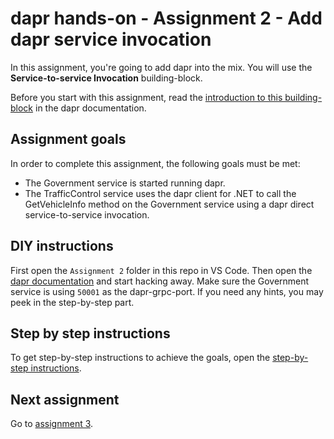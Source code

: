 # dapr hands-on - Assignment 2 - Add dapr service invocation

In this assignment, you're going to add dapr into the mix. You will use the **Service-to-service Invocation** building-block.

Before you start with this assignment, read the [introduction to this building-block](https://github.com/dapr/docs/blob/master/concepts/service-invocation/README.md) in the dapr documentation.

## Assignment goals

In order to complete this assignment, the following goals must be met:

- The Government service is started running dapr.
- The TrafficControl service uses the dapr client for .NET to call the GetVehicleInfo method on the Government service using a dapr direct service-to-service invocation.

## DIY instructions

First open the `Assignment 2` folder in this repo in VS Code. Then open the [dapr documentation](https://github.com/dapr/docs) and start hacking away. Make sure the Government service is using `50001` as the dapr-grpc-port. If you need any hints, you may peek in the step-by-step part.

## Step by step instructions

To get step-by-step instructions to achieve the goals, open the [step-by-step instructions](step-by-step.md).

## Next assignment

Go to [assignment 3](../Assignment03/README.md).
